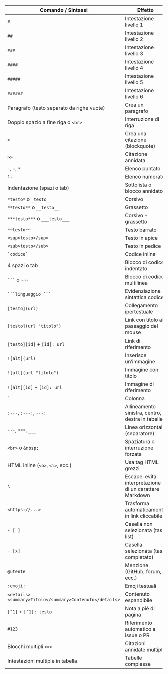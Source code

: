 | **Comando / Sintassi** | **Effetto** |
|--------------------------|--------------|
| `#`                      | Intestazione livello 1 |
| `##`                     | Intestazione livello 2 |
| `###`                    | Intestazione livello 3 |
| `####`                   | Intestazione livello 4 |
| `#####`                  | Intestazione livello 5 |
| `######`                 | Intestazione livello 6 |
| Paragrafo (testo separato da righe vuote) | Crea un paragrafo |
| Doppio spazio a fine riga o `<br>` | Interruzione di riga |
| `>`                      | Crea una citazione (blockquote) |
| `>>`                     | Citazione annidata |
| `-`, `+`, `*`            | Elenco puntato |
| `1.`                     | Elenco numerato |
| Indentazione (spazi o tab) | Sottolista o blocco annidato |
| `*testo*` o `_testo_`    | Corsivo |
| `**testo**` o `__testo__`| Grassetto |
| `***testo***` o `___testo___` | Corsivo + grassetto |
| `~~testo~~`              | Testo barrato |
| `<sup>testo</sup>`       | Testo in apice |
| `<sub>testo</sub>`       | Testo in pedice |
| `` `codice` ``           | Codice inline |
| 4 spazi o tab            | Blocco di codice indentato |
| ```` ``` ```` o `~~~`    | Blocco di codice multilinea |
| ```` ```linguaggio ``` ```` | Evidenziazione sintattica codice |
| `[testo](url)`           | Collegamento ipertestuale |
| `[testo](url "titolo")`  | Link con titolo al passaggio del mouse |
| `[testo][id]` + `[id]: url` | Link di riferimento |
| `![alt](url)`            | Inserisce un’immagine |
| `![alt](url "titolo")`   | Immagine con titolo |
| `![alt][id]` + `[id]: url` | Immagine di riferimento |
| `| Colonna | Colonna |`  | Tabella |
| `:---`, `:---:`, `---:`  | Allineamento sinistra, centro, destra in tabelle |
| `---`, `***`, `___`      | Linea orizzontale (separatore) |
| `<br>` o `&nbsp;`        | Spaziatura o interruzione forzata |
| HTML inline (`<b>`, `<i>`, ecc.) | Usa tag HTML grezzi |
| `\`                      | Escape: evita interpretazione di un carattere Markdown |
| `<https://...>`          | Trasforma automaticamente in link cliccabile |
| `- [ ]`                  | Casella non selezionata (task list) |
| `- [x]`                  | Casella selezionata (task completato) |
| `@utente`                | Menzione (GitHub, forum, ecc.) |
| `:emoji:`                | Emoji testuali |
| `<details><summary>Titolo</summary>Contenuto</details>` | Contenuto espandibile |
| `[^1]` + `[^1]: testo`   | Nota a piè di pagina |
| `#123`                   | Riferimento automatico a issue o PR |
| Blocchi multipli `>>>`   | Citazioni annidate multiple |
| Intestazioni multiple in tabella | Tabelle complesse |

